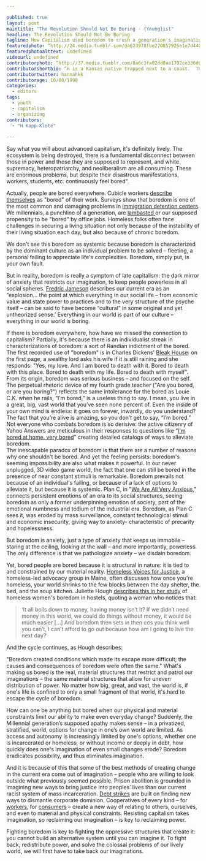 ```yaml
---

published: true
layout: post
maintitle: "The Revolution Should Not Be Boring - {Young}ist"
headline: The Revolution Should Not Be Boring
tagline: How Capitalism used boredom to crush a generation's imagination
featuredphoto: “http://24.media.tumblr.com/da623978fbe270857925e1e7d44074f1/tumblr_n64w0w9jEE1rq2ndso1_1280.jpg"
featuredphotoalttext: undefined
videourl: undefined
contributorphoto: “http://37.media.tumblr.com/8a6c3fa02dd8ae1702ce336d6f8ba264/tumblr_n6068t9ZVj1rq2ndso1_500.jpg”
contributorshortbio: “H is a Kansas native trapped next to a coast.  They think about power, organizing, and pizza in Washington DC.”
contributortwitter: hannahkk
contributorage: 10/08/1990
categories: 
  - editors
tags: 
  - youth
  - capitalism
  - organizing
contributors: 
  - "H Kapp-Klote"
  
---
```


Say what you will about advanced capitalism, it's definitely lively.  The ecosystem is being destroyed, there is a fundamental disconnect between those in power and those they are supposed to represent, and white supremacy, heteropatriarchy, and neoliberalism are all consuming.  These are enormous problems, but despite their disastrous manifestations, workers, students, etc. continuously feel bored". 

Actually, people are bored everywhere. Cubicle workers [describe themselves](http://www.managementtoday.co.uk/news/1187016/three-quarters-regret-career-choice-third-bored-work-says-survey/) as "bored" of their work. Surveys show that boredom is one of the most common and damaging problems in [immigration detention centers](http://www.cvt.org/sites/cvt.org/files/Report_TorturedAndDetained_Nov2013.pdf). We millennials, a punchline of a generation, are [lambasted ](http://www.huffingtonpost.ca/mary-donohue/millennials-_b_5239628.html) or our supposed propensity to be "bored" by office jobs.  Homeless folks often face challenges in securing a living situation not only because of the instability of their living situation each day, but also because of chronic boredom. 

We don't see this boredom as systemic because boredom is characterized by the dominant culture as an individual problem to be solved – fleeting, a personal failing to appreciate life's complexities.  Boredom, simply put, is your own fault.

But in reality, boredom is really a symptom of late capitalism: the dark mirror of anxiety that restricts our imagination, to keep people powerless in all social spheres.   [Fredric Jameson](https://www.marxists.org/reference/subject/philosophy/works/us/jameson.htm) describes our current era as an “explosion... the point at which everything in our social life – from economic value and state power to practices and to the very structure of the psyche itself – can be said to have become “cultural” in some original and yet untheorized sense.’  Everything in our world is part of our culture – everything in our world is boring.  

If there is boredom everywhere, how have we missed the connection to capitalism?  Partially, it's because there is an individualist streak in characterizations of boredom: a sort of Randian indictment of the bored.  The first recorded use of "boredom" is in Charles Dickens' [Bleak House](http://www.seren.bangor.ac.uk/features/2013/08/14/charles-dickens-museum-a-not-so-bleak-house/): on the first page, a wealthy lord asks his wife if it is still raining and she responds: "Yes, my love. And I am bored to death with it. Bored to death with this place. Bored to death with my life. Bored to death with myself".  From its origin, boredom was serious business – and focused on the self.  
The perpetual rhetoric device of my fourth grade teacher ("Are you bored, or are you boring?") reflects the same intolerance for the bored as Louie C.K. when he rails,
“I’m bored,” is a useless thing to say. I mean, you live in a great, big, vast world that you’ve seen none percent of. Even the inside of your own mind is endless: it goes on forever, inwardly, do you understand? The fact that you’re alive is amazing, so you don’t get to say, “I’m bored.”  
Not everyone who combats boredom is so derisive: the active citizenry of Yahoo Answers are meticulous in their responses to questions like “[I'm bored at home. very bored](https://answers.yahoo.com/question/index?qid=20130602222816AA0kj6I)” creating detailed catalogs of ways to alleviate boredom.  
The inescapable paradox of boredom is that there are a number of reasons why one shouldn't be bored. And yet the feeling persists: boredom's seeming impossibility are also what makes it powerful.  In our never unplugged, 3D video game world, the fact that one can still be bored in the presence of near constant stimuli is remarkable.  Boredom prevails not because of an individual's failing, or because of a lack of options to alleviate it, but because it is systemic. 
Plan C, in "[We Are All Very Anxious](http://www.weareplanc.org/we-are-all-very-anxious#.U2LAwVVdUj9)," connects persistent emotions of an era to its social structures, seeing boredom as only a former underpinning emotion of society, part of the emotional numbness and tedium of the industrial era. Boredom, as Plan C sees it, was eroded by mass surveillance, constant technological stimuli and economic insecurity, giving way to anxiety- characteristic of precarity and hopelessness.  

But boredom is anxiety, just a type of anxiety that keeps us immobile – staring at the ceiling, looking at the wall – and more importantly, powerless.  The only difference is that we pathologize anxiety – we disdain boredom.  

Yet, bored people are bored because it is structural in nature: it is tied to and constrained by our material reality.  [Homeless Voices for Justice](http://www.preblestreet.org/homeless_voices.php), a homeless-led advocacy group in Maine, often discusses how once you're homeless, your world shrinks to the few blocks between the day shelter, the bed, and the soup kitchen.  Juliette Hough [describes this in her study](http://www.broadwaylondon.org/ResearchInformation/Research/main_content/Boredom_and_Homelessness.pdf) of homeless women's boredom in hostels, quoting a woman who notices that:

> ‘It all boils down to money, having money isn’t it? If we didn’t need money in this world, we could do things without money, it would be much easier […] And boredom then sets in then cos you think well you can’t, I can’t afford to go out because how am I going to live the next day?’

And the cycle continues, as Hough describes: 

"Boredom created conditions which made its escape more difficult; the causes and consequences of boredom were often the same." What's making us bored is the real, material structures that restrict and patrol our imaginations – the same material structures that allow for uneven distribution of power.  No matter how big, great, and vast, the world is, if one's life is confined to only a small fragment of that world, it's hard to escape the cycle of boredom.

How can one be anything but bored when our physical and material constraints limit our ability to make even everyday change?  Suddenly, the Millennial generation’s supposed apathy makes sense – in a privatized, stratified, world, options for change in one’s own world are limited.  As access and autonomy is increasingly limited by one's options, whether one is incarcerated or homeless, or without income or deeply in debt, how quickly does one's imagination of even small changes erode? Boredom eradicates possibility, and thus eliminates imagination. 

And it is because of this that some of the best methods of creating change in the current era come out of imagination – people who are willing to look outside what previously seemed possible. Prison abolition is grounded in imagining new ways to bring justice into peoples’ lives than our current racist system of mass incarceration. [Debt strikes](http://strikedebt.org/) are built on finding new ways to dismantle corporate dominion.  Cooperatives of every kind – for [workers](http://shiftchange.org/), for [consumers](http://detroitblackfoodsecurity.org/co_op.html) – create a new way of relating to others, ourselves, and even to material and physical constraints. Resisting capitalism takes imagination, so reclaiming our imagination –  is key to reclaiming power.  

Fighting boredom is key to fighting the oppressive structures that create it: you cannot build an alternative system until you can imagine it.  To fight back, redistribute power, and solve the colossal problems of our lively world, we will first have to take back our imaginations.  
